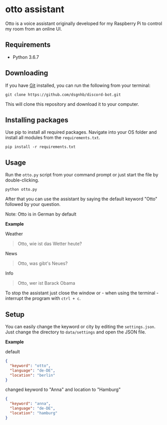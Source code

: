 # otto assistant

Otto is a voice assistant originally developed for my Raspberry Pi to control my room from an online UI.

## Requirements

- Python 3.6.7

## Downloading

If you have [Git](https://git-scm.com/) installed, you can run the following from your terminal:

```
git clone https://github.com/dsgnhb/discord-bot.git
```

This will clone this repository and download it to your computer.

## Installing packages

Use pip to install all required packages.
Navigate into your OS folder and install all modules from the `requirements.txt`.

```
pip install -r requirements.txt
```

## Usage

Run the `otto.py` script from your command prompt or just start the file by double-clicking.

```
python otto.py
```

After that you can use the assistant by saying the default keyword "Otto" followed by your question.

Note: Otto is in German by default

**Example**

Weather
> Otto, wie ist das Wetter heute?

News
> Otto, was gibt's Neues?

Info
> Otto, wer ist Barack Obama

To stop the assistant just close the window or - when using the terminal - interrupt the program with `ctrl + c`.

## Setup

You can easily change the keyword or city by editing the `settings.json`.
Just change the directory to `data/settings` and open the JSON file.

**Example**

default
```json
{
  "keyword": "otto",
  "language": "de-DE",
  "location": "berlin"
}
```

changed keyword to "Anna" and location to "Hamburg"
```json
{
  "keyword": "anna",
  "language": "de-DE",
  "location": "hamburg"
}
```
